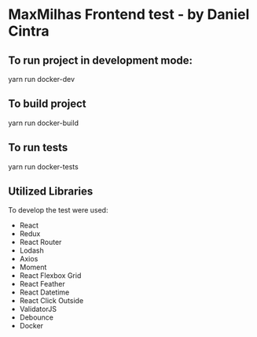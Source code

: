 # MaxMilhas Frontend test - by Daniel Cintra

## To run project in development mode: 

yarn run docker-dev

## To build project 

yarn run docker-build

## To run tests 

yarn run docker-tests

## Utilized Libraries

To develop the test were used:

* React
* Redux
* React Router
* Lodash
* Axios
* Moment 
* React Flexbox Grid
* React Feather
* React Datetime
* React Click Outside
* ValidatorJS
* Debounce
* Docker

